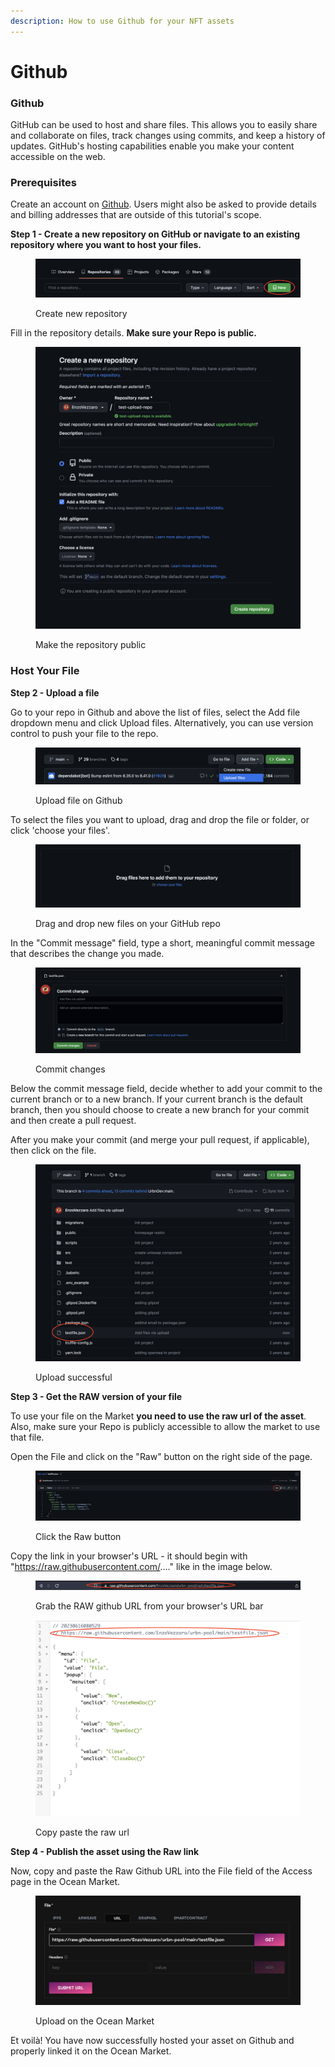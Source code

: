 ```yaml
---
description: How to use Github for your NFT assets
---
```


# Github

### **Github**

GitHub can be used to host and share files. This allows you to easily share and collaborate on files, track changes using commits, and keep a history of updates. GitHub's hosting capabilities enable you make your content accessible on the web.

### **Prerequisites**

Create an account on [Github](https://github.com/). Users might also be asked to provide details and billing addresses that are outside of this tutorial's scope.

**Step 1 - Create a new repository on GitHub or navigate to an existing repository where you want to host your files.**

<figure><img src="../../.gitbook/assets/Screenshot 2023-06-16 at 07.58.20.png" alt=""><figcaption><p>Create new repository</p></figcaption></figure>

Fill in the repository details. **Make sure your Repo is public.**

<figure><img src="../../.gitbook/assets/Screenshot 2023-06-16 at 07.59.38.png" alt=""><figcaption><p>Make the repository public</p></figcaption></figure>

### Host Your File

**Step 2 - Upload a file**

Go to your repo in Github and above the list of files, select the Add file dropdown menu and click Upload files. Alternatively, you can use version control to push your file to the repo.

<figure><img src="../../.gitbook/assets/Screenshot 2023-06-16 at 07.50.27.png" alt=""><figcaption><p>Upload file on Github</p></figcaption></figure>

To select the files you want to upload, drag and drop the file or folder, or click 'choose your files'.

<figure><img src="../../.gitbook/assets/Screenshot 2023-06-16 at 07.51.14.png" alt=""><figcaption><p>Drag and drop new files on your GitHub repo</p></figcaption></figure>

In the "Commit message" field, type a short, meaningful commit message that describes the change you made.

<figure><img src="../../.gitbook/assets/Screenshot 2023-06-16 at 07.54.29.png" alt=""><figcaption><p>Commit changes</p></figcaption></figure>

Below the commit message field, decide whether to add your commit to the current branch or to a new branch. If your current branch is the default branch, then you should choose to create a new branch for your commit and then create a pull request.

After you make your commit (and merge your pull request, if applicable), then click on the file.

<figure><img src="../../.gitbook/assets/Screenshot 2023-06-16 at 07.56.01.png" alt=""><figcaption><p>Upload successful</p></figcaption></figure>

**Step 3 - Get the RAW version of your file**

To use your file on the Market **you need to use the raw url of the asset**. Also, make sure your Repo is publicly accessible to allow the market to use that file.

Open the File and click on the "Raw" button on the right side of the page.

<figure><img src="../../.gitbook/assets/Screenshot 2023-06-16 at 08.02.25.png" alt=""><figcaption><p>Click the Raw button</p></figcaption></figure>

Copy the link in your browser's URL - it should begin with "https://raw.githubusercontent.com/...." like in the image below.

<figure><img src="../../.gitbook/assets/Raw-URL.png" alt=""><figcaption><p>Grab the RAW github URL from your browser's URL bar</p></figcaption></figure>

<figure><img src="../../.gitbook/assets/Screenshot 2023-06-16 at 08.05.41.png" alt=""><figcaption><p>Copy paste the raw url</p></figcaption></figure>

**Step 4 - Publish the asset using the Raw link**

Now, copy and paste the Raw Github URL into the File field of the Access page in the Ocean Market.

<figure><img src="../../.gitbook/assets/Screenshot 2023-06-16 at 08.08.12.png" alt=""><figcaption><p>Upload on the Ocean Market</p></figcaption></figure>

Et voilà! You have now successfully hosted your asset on Github and properly linked it on the Ocean Market.
